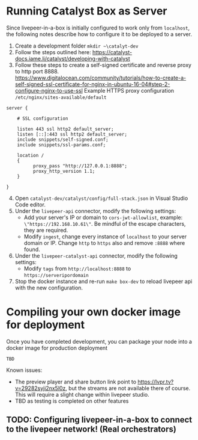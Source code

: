 # Running Catalyst Box as Server

Since livepeer-in-a-box is initially configured to work only from `localhost`, the following notes describe how to configure it to be deployed to a server. 
1. Create a development folder  `mkdir ~\catalyt-dev`
2. Follow the steps outlined here: https://catalyst-docs.iame.li/catalyst/developing-with-catalyst
3. Follow these steps to create a self-signed certificate and reverse proxy to http port 8888. https://www.digitalocean.com/community/tutorials/how-to-create-a-self-signed-ssl-certificate-for-nginx-in-ubuntu-16-04#step-2-configure-nginx-to-use-ssl
Example HTTPS proxy configuration `/etc/nginx/sites-available/default`
```
server {

    # SSL configuration

    listen 443 ssl http2 default_server;
    listen [::]:443 ssl http2 default_server;
    include snippets/self-signed.conf;
    include snippets/ssl-params.conf;

    location /
    {
          proxy_pass "http://127.0.0.1:8888";
          proxy_http_version 1.1;
    }

}
```

4. Open `catalyst-dev/catalyst/config/full-stack.json` in Visual Studio Code editor. 
5. Under the `livepeer-api` connector, modify the following settings:
   - Add your server's IP or domain to `cors-jwt-allowlist`, example: `\"https://192.168.10.61\"`. Be mindful of the escape characters, they are required.
   - Modify `ingest`, change every instance of `localhost` to your server domain or IP. Change `http` to `https` also and remove `:8888` where found. 
6. Under the `livepeer-catalyst-api` connector, modify the following settings:
   - Modify `tags` from `http://localhost:8888` to `https://serveripordomain`
7. Stop the docker instance and re-run `make box-dev` to reload livepeer api with the new configuration.

# Compiling your own docker image for deployment
Once you have completed development, you can package your node into a docker image for production deployment

`TBD`




Known issues: 
- The preview player and share button link point to https://lvpr.tv?v=29282syji2nx5l0z, but the streams are not available there of course. This will require a slight change within livepeer studio.
- TBD as testing is completed on other features

## TODO:  Configuring livepeer-in-a-box to connect to the livepeer network! (Real orchestrators)


